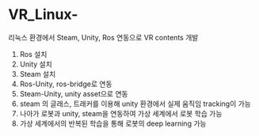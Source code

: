 # VR_Linux-
리눅스 환경에서 Steam, Unity, Ros 연동으로 VR contents 개발 

1. Ros 설치
2. Unity 설치
3. Steam 설치
4. Ros-Unity, ros-bridge로 연동
5. Steam-Unity, unity asset으로 연동 
6. steam 의 글래스, 트래커를 이용해 unity 환경에서 실제 움직임 tracking이 가능
7. 나아가 로봇과 unity, steam을 연동하여 가상 세계에서 로봇 학습 가능
8. 가상 세계에서의 반복된 학습을 통해 로봇의 deep learning 가능 
